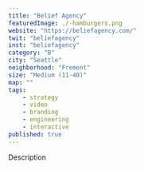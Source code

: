 ```yaml
---
title: "Belief Agency"
featuredImage: ./-hamburgers.png
website: "https://beliefagency.com/"
twit: "beliefagency"
inst: "beliefagency"
category: "B"
city: "Seattle"
neighborhood: "Fremont"
size: "Medium (11-40)"
map: ""
tags:
    - strategy
    - video
    - branding
    - engineering
    - interactive
published: true
---
```


Description
